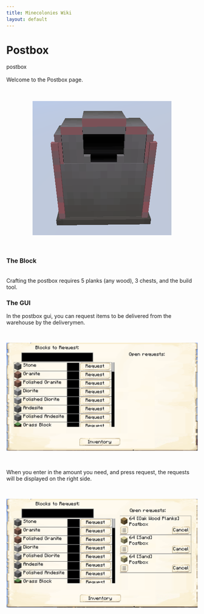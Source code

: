 ```yaml
---
title: Minecolonies Wiki
layout: default
---
```

# Postbox
<div class="infobox box text-center">
    <recipe>postbox</recipe>
</div>
<br>
Welcome to the Postbox page. 
<br><br>

<br>
<p style="text-align:center;"><img src="../../assets/images/items/postbox.png" alt="Postbox"></p>
<br>

### The Block
<br>
Crafting the postbox requires 5 planks (any wood), 3 chests, and the build tool. 
<br>

### The GUI

In the postbox gui, you can request items to be delivered from the warehouse by the deliverymen. 

<br>
<p style="text-align:center;"><img src="../../assets/images/items/postboxgui.png" alt="Postbox GUI"></p>
<br>

When you enter in the amount you need, and press request, the requests will be displayed on the right side.

<br>
<p style="text-align:center;"><img src="../../assets/images/items/postboxgui2.png" alt="Postbox GUI"></p>
<br>

